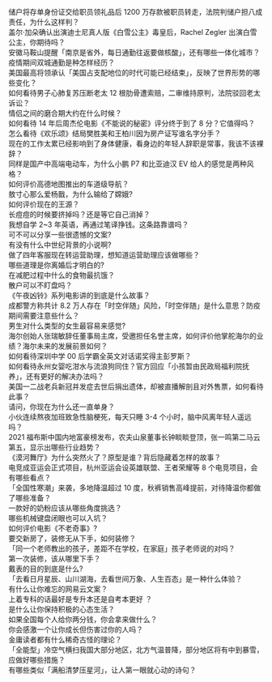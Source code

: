 储户将存单身份证交给职员领礼品后 1200 万存款被职员转走，法院判储户担八成责任，为什么这样判？  
盖尔·加朵确认出演迪士尼真人版《白雪公主》毒皇后，Rachel Zegler 出演白雪公主，你期待吗？  
安徽马鞍山提醒「南京是省外，每日通勤往返要做核酸」，还有哪些一体化城市？疫情期间双城通勤是种怎样经历？  
美国最高将领承认「美国占支配地位的时代可能已经结束」，反映了世界形势的哪些变化？  
如何看待男子心肺复苏压断老太 12 根肋骨遭索赔，二审维持原判，法院驳回老太诉讼？  
情侣之间的磨合期大约在什么时候？  
如何看待 14 年后周杰伦电影《不能说的秘密》评分终于到了 8 分？它值得吗？  
怎么看待《欢乐颂》结局樊胜美和王柏川因为房产证写谁名字分手？  
现在的工作太累已经影响到了身体健康，看身边的年轻人辞职是常事，我该不该裸辞？  
同样是国产中高端电动车，为什么小鹏 P7 和比亚迪汉 EV 给人的感觉是两种风格？  
如何评价高德地图推出的车道级导航？  
敖寸心那么爱杨戬，为什么输给了嫦娥?  
如何评价现在的王源？  
长痘痘的时候要挤掉吗？还是等它自己消掉？  
我想自学 2~3 年英语，再通过笔译挣钱。这条路靠谱吗？  
可不可以分享一些很遗憾的文案?  
有没有什么中世纪背景的小说啊?  
做了四年客服现在转运营助理，想知道运营助理应该做哪些？  
哪些道理是你离婚后才明白的?  
在减肥过程中什么的食物最抗饿？  
散户可以不盯盘吗？  
《午夜凶铃》系列电影讲的到底是什么故事？  
成都警方称共计 8.2 万人存在「时空伴随」风险，「时空伴随」是什么意思？防疫期间需要注意些什么？  
男生对什么类型的女生最容易来感觉?  
海尔创始人张瑞敏辞任董事局主席，受邀担任名誉主席，如何评价他掌舵海尔的业绩？海尔未来的发展前景如何？  
如何看待深圳中学 00 后学霸全英文对话诺奖得主彭罗斯？  
如何看待永州女婴吃泔水与流浪狗同住？官方回应「小孩暂由民政局福利院抚养」，还有更好的解决办法吗？  
美国一二战老兵新冠并发症去世后捐出遗体，却被直播解剖且对外售票，如何看待此事？  
请问，你现在为什么还一直单身？  
小伙连续熬夜加班致急性脑梗死，每天只睡 3-4 个小时，脑中风离年轻人遥远吗？  
2021 福布斯中国内地富豪榜发布，农夫山泉董事长钟睒睒登顶，张一鸣第二马云第五，显示出哪些行业趋势？  
《漠河舞厅》为什么突然火了？原型是谁？背后隐藏着怎样的故事？  
电竞成亚运会正式项目，杭州亚运会设英雄联盟、王者荣耀等 8 个电竞项目，会有哪些看点？  
「全国性寒潮」来袭，多地降温超过 10 度，秋裤销售高峰提前，对待降温你都做了哪些准备？  
一款好的奶粉应该从哪些角度挑选？  
哪些机械键盘闭眼也可以入坑？  
如何评价电影《不老奇事》?  
要交新房了，装修无从下手，如何装修？  
「同一个老师教出的孩子，差距不在学校，在家庭」孩子老师说的对吗？  
第一次装修，该从哪里下手？  
戴表的目的到底是什么?  
「去看日月星辰、山川湖海，去看世间万象、人生百态」是一种什么体验？  
有什么让你难忘的网易云文案？  
上着专科的话最好是专升本还是自考本更好 ？  
是什么让你保持积极的心态生活？  
如果全国每个人给你两分钱，你会拿来做什么？  
你会感激一个让你成长但伤害过你的人吗？  
金庸读者都有什么稀奇古怪的理论？  
「全能型」冷空气横扫我国大部分地区，北方气温普降，部分地区将有中到暴雪，应做好哪些措施？  
有哪些类似「满船清梦压星河」，让人第一眼就心动的诗句？  
